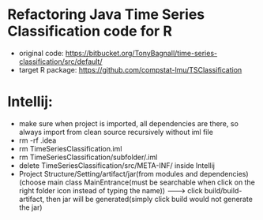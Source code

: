 # Refactoring Java Time Series Classification code for R 
- original code: https://bitbucket.org/TonyBagnall/time-series-classification/src/default/
- target R package: https://github.com/compstat-lmu/TSClassification

# Intellij: 
- make sure when project is imported, all dependencies are there, so always import from clean source recursively without iml file
- rm -rf .idea
- rm TimeSeriesClassification.iml
- rm TimeSeriesClassification/subfolder/.iml
- delete TimeSeriesClassification/src/META-INF/  inside Intellij
- Project Structure/Setting/artifact/jar(from modules and dependencies) (choose main class MainEntrance(must be searchable when click on the right folder icon instead of typing the name)) ---> click build/build-artifact, then jar will be generated(simply click build would not generate the jar)

